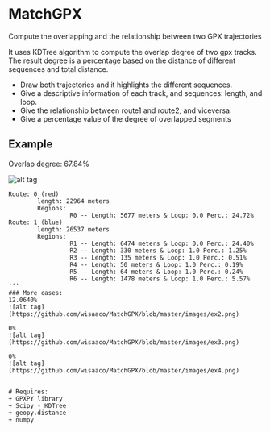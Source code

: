 # MatchGPX
Compute the overlapping and the relationship between two GPX trajectories

It uses KDTree algorithm to compute the overlap degree of two gpx tracks. The result degree is a percentage based on the distance of 
different sequences and total distance.

+ Draw both trajectories and it highlights the different sequences.
+ Give a descriptive information of each track, and sequences: length, and loop.
+ Give the relationship between route1 and route2, and viceversa.
+ Give a percentage value of the degree of overlapped segments

## Example
Overlap degree: 67.84% 

![alt tag](https://github.com/wisaaco/MatchGPX/blob/master/images/ex1.png)
```text
Route: 0 (red)
        length: 22964 meters
        Regions:  
                 R0 -- Length: 5677 meters & Loop: 0.0 Perc.: 24.72%
Route: 1 (blue)
        length: 26537 meters
        Regions:  
                 R1 -- Length: 6474 meters & Loop: 0.0 Perc.: 24.40%
                 R2 -- Length: 330 meters & Loop: 1.0 Perc.: 1.25%
                 R3 -- Length: 135 meters & Loop: 1.0 Perc.: 0.51%
                 R4 -- Length: 50 meters & Loop: 1.0 Perc.: 0.19%
                 R5 -- Length: 64 meters & Loop: 1.0 Perc.: 0.24%
                 R6 -- Length: 1478 meters & Loop: 1.0 Perc.: 5.57%
'''                 
### More cases:                 
12.0640%
![alt tag](https://github.com/wisaaco/MatchGPX/blob/master/images/ex2.png)

0%
![alt tag](https://github.com/wisaaco/MatchGPX/blob/master/images/ex3.png)

0%
![alt tag](https://github.com/wisaaco/MatchGPX/blob/master/images/ex4.png)


# Requires:
+ GPXPY library
+ Scipy - KDTree
+ geopy.distance
+ numpy
